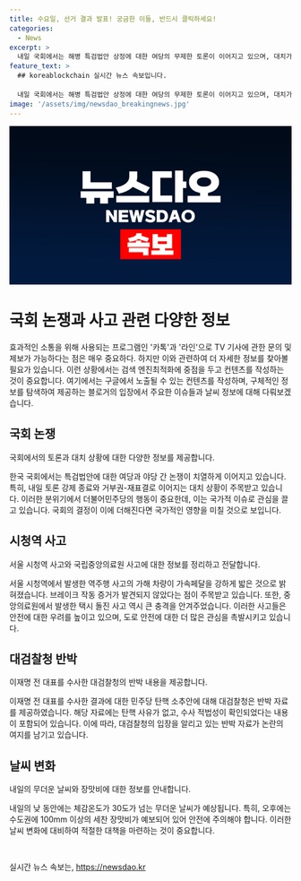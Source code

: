 ```yaml
---
title: 수요일, 선거 결과 발표! 궁금한 이들, 반드시 클릭하세요!
categories:
  - News
excerpt: >
  내일 국회에서는 해병 특검법안 상정에 대한 여당의 무제한 토론이 이어지고 있으며, 대치가 예상됩니다. 경찰은 서울 시청역 역주행 사고에 대해 가해 차량이 브레이크를 작동시키지 않고 가속페달을 밟은 것으로 추정하고 있습니다. 서울 국립중앙의료원에서 택시 돌진 사고가 발생해 4명이 다쳤으며, 대검찰청은 이재명 전 대표의 탄핵 소추안에 반박 자료를 발표했습니다. 내일 낮에는 체감온도 30도가 넘는 무더운 날씨가 예보되고, 오후에는 수도권에 세찬 장맛비가 예상됩니다.
feature_text: >
  ## koreablockchain 실시간 뉴스 속보입니다.

  내일 국회에서는 해병 특검법안 상정에 대한 여당의 무제한 토론이 이어지고 있으며, 대치가 예상됩니다. 경찰은 서울 시청역 역주행 사고에 대해 가해 차량이 브레이크를 작동시키지 않고 가속페달을 밟은 것으로 추정하고 있습니다. 서울 국립중앙의료원에서 택시 돌진 사고가 발생해 4명이 다쳤으며, 대검찰청은 이재명 전 대표의 탄핵 소추안에 반박 자료를 발표했습니다. 내일 낮에는 체감온도 30도가 넘는 무더운 날씨가 예보되고, 오후에는 수도권에 세찬 장맛비가 예상됩니다.
image: '/assets/img/newsdao_breakingnews.jpg'
---
```


<p><img src="/assets/img/newsdao_breakingnews.jpg" alt="koreablockchain 속보" /></p>

<h1>국회 논쟁과 사고 관련 다양한 정보</h1>

<p data-ke-size="size16"></p>

<p>효과적인 소통을 위해 사용되는 프로그램인 '카톡'과 '라인'으로 TV 기사에 관한 문의 및 제보가 가능하다는 점은 매우 중요하다. 하지만 이와 관련하여 더 자세한 정보를 찾아볼 필요가 있습니다. 이런 상황에서는 검색 엔진최적화에 중점을 두고 컨텐츠를 작성하는 것이 중요합니다. 여기에서는 구글에서 노출될 수 있는 컨텐츠를 작성하며, 구체적인 정보를 탐색하여 제공하는 블로거의 입장에서 주요한 이슈들과 날씨 정보에 대해 다뤄보겠습니다.</p>

<p data-ke-size="size16"></p>

<h2 data-ke-size="size26">국회 논쟁</h2>

<p data-ke-size="size16">국회에서의 토론과 대치 상황에 대한 다양한 정보를 제공합니다.</p>

<p>한국 국회에서는 특검법안에 대한 여당과 야당 간 논쟁이 치열하게 이어지고 있습니다. 특히, 내일 토론 강제 종료와 거부권-재표결로 이어지는 대치 상황이 주목받고 있습니다. 이러한 분위기에서 더불어민주당의 행동이 중요한데, 이는 국가적 이슈로 관심을 끌고 있습니다. 국회의 결정이 이에 더해진다면 국가적인 영향을 미칠 것으로 보입니다.</p>

<h2 data-ke-size="size26">시청역 사고</h2>

<p data-ke-size="size16">서울 시청역 사고와 국립중앙의료원 사고에 대한 정보를 정리하고 전달합니다.</p>

<p>서울 시청역에서 발생한 역주행 사고의 가해 차량이 가속페달을 강하게 밟은 것으로 밝혀졌습니다. 브레이크 작동 증거가 발견되지 않았다는 점이 주목받고 있습니다. 또한, 중앙의료원에서 발생한 택시 돌진 사고 역시 큰 충격을 안겨주었습니다. 이러한 사고들은 안전에 대한 우려를 높이고 있으며, 도로 안전에 대한 더 많은 관심을 촉발시키고 있습니다.</p>

<h2 data-ke-size="size26">대검찰청 반박</h2>

<p data-ke-size="size16">이재명 전 대표를 수사한 대검찰청의 반박 내용을 제공합니다.</p>

<p>이재명 전 대표를 수사한 결과에 대한 민주당 탄핵 소추안에 대해 대검찰청은 반박 자료를 제공하였습니다. 해당 자료에는 탄핵 사유가 없고, 수사 적법성이 확인되었다는 내용이 포함되어 있습니다. 이에 따라, 대검찰청의 입장을 알리고 있는 반박 자료가 논란의 여지를 남기고 있습니다.</p>

<h2 data-ke-size="size26">날씨 변화</h2>

<p data-ke-size="size16">내일의 무더운 날씨와 장맛비에 대한 정보를 안내합니다.</p>

<p>내일의 낮 동안에는 체감온도가 30도가 넘는 무더운 날씨가 예상됩니다. 특히, 오후에는 수도권에 100mm 이상의 세찬 장맛비가 예보되어 있어 안전에 주의해야 합니다. 이러한 날씨 변화에 대비하여 적절한 대책을 마련하는 것이 중요합니다.</p>

<p data-ke-size="size16">&nbsp;</p>
실시간 뉴스 속보는, <a href="https://newsdao.kr" rel="dofollow">https://newsdao.kr</a>


